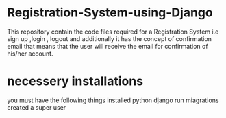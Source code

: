 # Registration-System-using-Django
This repository contain the code files required for a Registration System i.e sign up ,login , logout and additionally it has the concept of confirmation email that means that the user will receive the email for confirmation of his/her account.
# necessery installations
you must have the following things installed
python
django
run miagrations 
created a super user 
